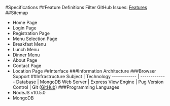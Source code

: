 #Specifications
##Feature Definitions
Filter GitHub Issues: [Features](https://github.com/piazzaana/chicken-fries/issues)
##Sitemap
* Home Page
* Login Page
* Registration Page
* Menu Selection Page
* Breakfast Menu
* Lunch Menu
* Dinner Menu
* About Page
* Contact Page
* Location Page
##Interface
###Information Architecture
###Browser Support
##Infrastructure
Subject | Technology
------------ | -------------
Database | MongoDB
Web Server | Express
View Engine | Pug
Version Control | Git ([GitHub](https://github.com/piazzaana/chicken-fries))
###Programming Languages
* NodeJS v10.5.0
* MongoDB